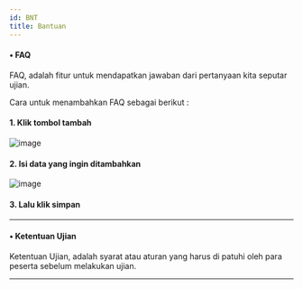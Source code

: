 ```yaml
---
id: BNT
title: Bantuan
---
```


#### • FAQ

FAQ, adalah fitur untuk mendapatkan jawaban dari pertanyaan kita seputar ujian.

Cara untuk menambahkan FAQ sebagai berikut :

#### 1. Klik tombol tambah

![image](/img/Tambah.png)

#### 2. Isi data yang ingin ditambahkan 

![image](/img/FAQ_data2.png)

#### 3. Lalu klik simpan

---

#### • Ketentuan Ujian

Ketentuan Ujian, adalah syarat atau aturan yang harus di patuhi oleh para peserta sebelum melakukan ujian.

---